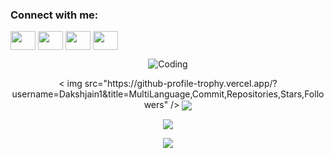 <!--
**Dakshjain1/Dakshjain1** is a ✨ _special_ ✨ repository because its `README.md` (this file) appears on your GitHub profile.

Here are some ideas to get you started:

- 🔭 I’m currently working on ...
- 🌱 I’m currently learning ...
- 👯 I’m looking to collaborate on ...
- 🤔 I’m looking for help with ...
- 💬 Ask me about ...
- 📫 How to reach me: ...
- 😄 Pronouns: ...
- ⚡ Fun fact: ...g
-->
<h3 align="left">Connect with me:</h3>
<p align="left">
<a href="your link" target="blank"><img align="center" src="https://cdn.jsdelivr.net/npm/simple-icons@3.0.1/icons/twitter.svg" alt="" height="30" width="40" /></a>
<a href="your link" target="blank"><img align="center" src="https://cdn.jsdelivr.net/npm/simple-icons@3.0.1/icons/linkedin.svg" alt="" height="30" width="40" /></a>
<a href="your link" target="blank"><img align="center" src="https://cdn.jsdelivr.net/npm/simple-icons@3.0.1/icons/instagram.svg" alt="" height="30" width="40" /></a>
<a href="your link" target="blank"><img align="center" src="https://cdn.jsdelivr.net/npm/simple-icons@3.0.1/icons/youtube.svg" alt="" height="30" width="40" /></a>
</p>

<p align="center">
<img alt="Coding" src="https://steamuserimages-a.akamaihd.net/ugc/794238861433329050/0BBF5155BAA4CF943C683701E86178CA3E25A84E/">
</p>

 <p align="center"> < img src="https://github-profile-trophy.vercel.app/?username=Dakshjain1&title=MultiLanguage,Commit,Repositories,Stars,Followers" />


<a href="https://github.com/anuraghazra/github-readme-stats">
  <img align="center" src="https://github-readme-stats.vercel.app/api?username=Dakshjain1&show_icons=true&theme=radical" />
</a>

 <p align="center"> <img src="https://github-readme-stats.vercel.app/api/top-langs/?username=Dakshjain1&layout=compact" />
 <p align="center"> <img src="https://github-profile-trophy.vercel.app/?username=Dakshjain1&title=MultiLanguage,Commit,Repositories,Stars,Followers" />

